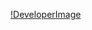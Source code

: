 [!DeveloperImage](https://github.com/TomJS14/TomJS14/blob/main/2842680.jpg)



<!---
TomJS14/TomJS14 is a ✨ special ✨ repository because its `README.md` (this file) appears on your GitHub profile.
You can click the Preview link to take a look at your changes.
--->
